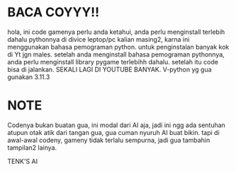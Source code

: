 # BACA COYYY!!
hola,
ini code gamenya perlu anda ketahui, anda perlu menginstall terlebih dahalu pythonnya di divice leptop/pc kalian masing2, karna ini menggunakan bahasa pemograman python. untuk penginstalan banyak kok di Yt jgn males.
setelah anda menginstall bahasa pemograman pythonnya, anda perlu menginstall library pygame terlebihh dahalu.
setelah itu code bisa di jalankan.
SEKALI LAGI DI YOUTUBE BANYAK.
V-python yg gua gunakan 3.11.3


# NOTE
Codenya bukan buatan gua, ini modal dari AI aja,
jadi ini ngg ada sentuhan atupun otak atik dari tangan gua, gua cuman nyuruh AI buat bikin.
tapi di awal-awal codeny, gameny tidak terlalu sempurna, jadi gua tambahin tampilan2 lainya.

TENK'S AI
